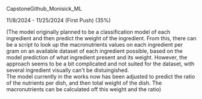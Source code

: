 CapstoneGithub_Monisick_ML

11/8/2024 - 11/25/2024 (First Push) (35%)


(The model originally planned to be a classification model of each ingredient and then predict the weight of the ingredient. From this, there can be a script to look up the macronutrients values on each ingredient per gram on an available dataset of each ingredient 
possible,  based on the model prediction of what ingredient present and its weight. However, the approach seems to be a bit complicated and not suited for the dataset, with several ingredient visually can't be distuingished.  
The model currently in the works now has been adjusted to predict the ratio of the nutrients per dish, and then total weight of the dish. The macronutrients can be calculated off this weight and the ratio)
